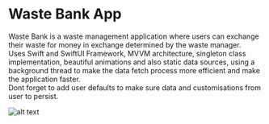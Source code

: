 # Waste Bank App
Waste Bank is a waste management application where users can exchange their waste for money in exchange determined by the waste manager.\
Uses Swift and SwiftUI Framework, MVVM architecture, singleton class implementation, beautiful animations and also static data sources, using a background thread to make the data fetch process more efficient and make the application faster.\
Dont forget to add user defaults to make sure data and customisations from user to persist.

![alt text](https://viewscreen.githubusercontent.com/view/pdf?browser=safari&bypass_fastly=true&color_mode=auto&commit=d29960756a1ee515d49be51fc0c77cd0fd8437da&device=unknown_device&docs_host=https%3A%2F%2Fdocs.github.com&enc_url=68747470733a2f2f7261772e67697468756275736572636f6e74656e742e636f6d2f504665627269616e6f6f6f6f2f57617374652d42616e6b2f643239393630373536613165653531356434396265353166633063373763643066643834333764612f576173746542616e6b2f4173736574732e78636173736574732f496d6167655265736f75726365732f49636f6e73416e64416363656e74436f6c6f722f436f76657273506963742e696d6167657365742f576173746525323042616e6b2e706466&logged_in=true&nwo=PFebrianoooo%2FWaste-Bank&path=WasteBank%2FAssets.xcassets%2FImageResources%2FIconsAndAccentColor%2FCoversPict.imageset%2FWaste+Bank.pdf&platform=mac&repository_id=781772925&repository_type=Repository&version=17#3d93954e-aefa-49f2-b8eb-ca06a781b4aa?raw=true)
